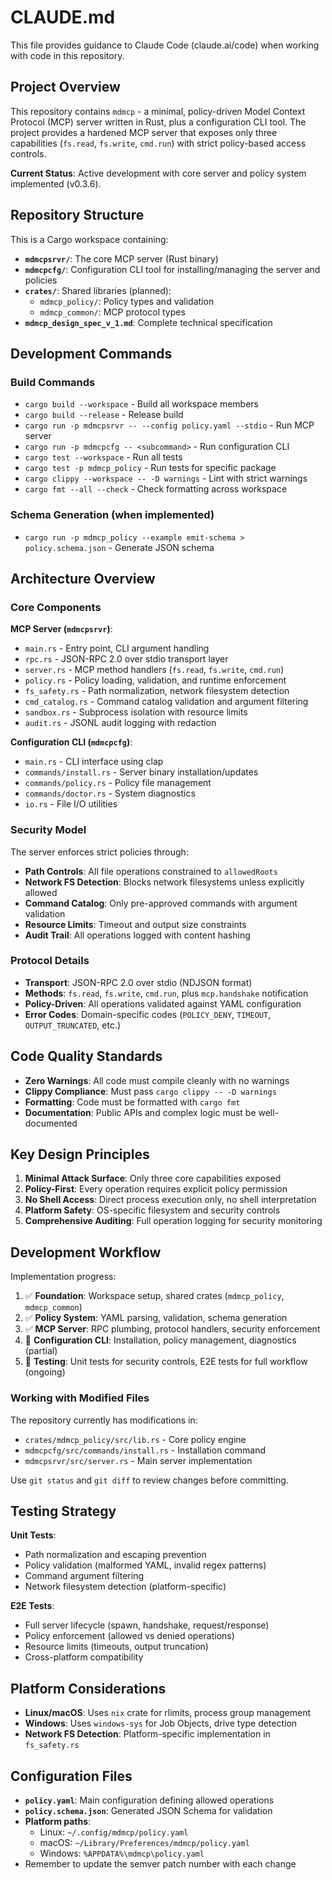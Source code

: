 # CLAUDE.md

This file provides guidance to Claude Code (claude.ai/code) when working with code in this repository.

## Project Overview

This repository contains `mdmcp` - a minimal, policy-driven Model Context Protocol (MCP) server written in Rust, plus a configuration CLI tool. The project provides a hardened MCP server that exposes only three capabilities (`fs.read`, `fs.write`, `cmd.run`) with strict policy-based access controls.

**Current Status**: Active development with core server and policy system implemented (v0.3.6).

## Repository Structure

This is a Cargo workspace containing:

- **`mdmcpsrvr/`**: The core MCP server (Rust binary)
- **`mdmcpcfg/`**: Configuration CLI tool for installing/managing the server and policies
- **`crates/`**: Shared libraries (planned):
  - `mdmcp_policy/`: Policy types and validation
  - `mdmcp_common/`: MCP protocol types
- **`mdmcp_design_spec_v_1.md`**: Complete technical specification

## Development Commands

### Build Commands
- `cargo build --workspace` - Build all workspace members
- `cargo build --release` - Release build 
- `cargo run -p mdmcpsrvr -- --config policy.yaml --stdio` - Run MCP server
- `cargo run -p mdmcpcfg -- <subcommand>` - Run configuration CLI
- `cargo test --workspace` - Run all tests
- `cargo test -p mdmcp_policy` - Run tests for specific package
- `cargo clippy --workspace -- -D warnings` - Lint with strict warnings
- `cargo fmt --all --check` - Check formatting across workspace

### Schema Generation (when implemented)
- `cargo run -p mdmcp_policy --example emit-schema > policy.schema.json` - Generate JSON schema

## Architecture Overview

### Core Components

**MCP Server (`mdmcpsrvr`)**:
- `main.rs` - Entry point, CLI argument handling
- `rpc.rs` - JSON-RPC 2.0 over stdio transport layer
- `server.rs` - MCP method handlers (`fs.read`, `fs.write`, `cmd.run`)
- `policy.rs` - Policy loading, validation, and runtime enforcement
- `fs_safety.rs` - Path normalization, network filesystem detection
- `cmd_catalog.rs` - Command catalog validation and argument filtering
- `sandbox.rs` - Subprocess isolation with resource limits
- `audit.rs` - JSONL audit logging with redaction

**Configuration CLI (`mdmcpcfg`)**:
- `main.rs` - CLI interface using clap
- `commands/install.rs` - Server binary installation/updates
- `commands/policy.rs` - Policy file management
- `commands/doctor.rs` - System diagnostics
- `io.rs` - File I/O utilities

### Security Model

The server enforces strict policies through:
- **Path Controls**: All file operations constrained to `allowedRoots`
- **Network FS Detection**: Blocks network filesystems unless explicitly allowed
- **Command Catalog**: Only pre-approved commands with argument validation
- **Resource Limits**: Timeout and output size constraints
- **Audit Trail**: All operations logged with content hashing

### Protocol Details

- **Transport**: JSON-RPC 2.0 over stdio (NDJSON format)
- **Methods**: `fs.read`, `fs.write`, `cmd.run`, plus `mcp.handshake` notification
- **Policy-Driven**: All operations validated against YAML configuration
- **Error Codes**: Domain-specific codes (`POLICY_DENY`, `TIMEOUT`, `OUTPUT_TRUNCATED`, etc.)

## Code Quality Standards

- **Zero Warnings**: All code must compile cleanly with no warnings
- **Clippy Compliance**: Must pass `cargo clippy -- -D warnings`
- **Formatting**: Code must be formatted with `cargo fmt`
- **Documentation**: Public APIs and complex logic must be well-documented

## Key Design Principles

1. **Minimal Attack Surface**: Only three core capabilities exposed
2. **Policy-First**: Every operation requires explicit policy permission
3. **No Shell Access**: Direct process execution only, no shell interpretation
4. **Platform Safety**: OS-specific filesystem and security controls
5. **Comprehensive Auditing**: Full operation logging for security monitoring

## Development Workflow

Implementation progress:

1. ✅ **Foundation**: Workspace setup, shared crates (`mdmcp_policy`, `mdmcp_common`)
2. ✅ **Policy System**: YAML parsing, validation, schema generation  
3. ✅ **MCP Server**: RPC plumbing, protocol handlers, security enforcement
4. 🚧 **Configuration CLI**: Installation, policy management, diagnostics (partial)
5. 🚧 **Testing**: Unit tests for security controls, E2E tests for full workflow (ongoing)

### Working with Modified Files
The repository currently has modifications in:
- `crates/mdmcp_policy/src/lib.rs` - Core policy engine
- `mdmcpcfg/src/commands/install.rs` - Installation command
- `mdmcpsrvr/src/server.rs` - Main server implementation

Use `git status` and `git diff` to review changes before committing.

## Testing Strategy

**Unit Tests**:
- Path normalization and escaping prevention
- Policy validation (malformed YAML, invalid regex patterns)
- Command argument filtering
- Network filesystem detection (platform-specific)

**E2E Tests**:
- Full server lifecycle (spawn, handshake, request/response)
- Policy enforcement (allowed vs denied operations)
- Resource limits (timeouts, output truncation)
- Cross-platform compatibility

## Platform Considerations

- **Linux/macOS**: Uses `nix` crate for rlimits, process group management
- **Windows**: Uses `windows-sys` for Job Objects, drive type detection
- **Network FS Detection**: Platform-specific implementation in `fs_safety.rs`

## Configuration Files

- **`policy.yaml`**: Main configuration defining allowed operations
- **`policy.schema.json`**: Generated JSON Schema for validation
- **Platform paths**: 
  - Linux: `~/.config/mdmcp/policy.yaml`
  - macOS: `~/Library/Preferences/mdmcp/policy.yaml`
  - Windows: `%APPDATA%\mdmcp\policy.yaml`
- Remember to update the semver patch number with each change